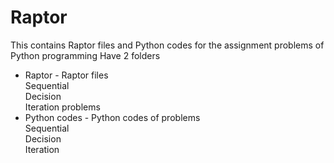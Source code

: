 # Raptor
This contains Raptor files and Python codes for the assignment problems of Python programming
Have 2 folders
* Raptor - Raptor files<br/>
   Sequential<br/>Decision<br/>Iteration problems
* Python codes - Python codes of problems<br/>
Sequential<br/>
Decision<br/>
Iteration
